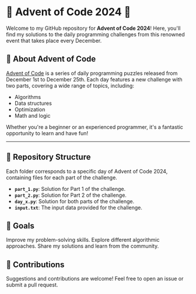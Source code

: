 # 🎄 Advent of Code 2024 🎄

Welcome to my GitHub repository for **Advent of Code 2024**! 
Here, you'll find my solutions to the daily programming challenges from this renowned event that takes place every December.

## 🚀 About Advent of Code
[Advent of Code](https://adventofcode.com/) is a series of daily programming puzzles released from December 1st to December 25th.
Each day features a new challenge with two parts, covering a wide range of topics, including:

- Algorithms
- Data structures
- Optimization
- Math and logic

Whether you're a beginner or an experienced programmer, it's a fantastic opportunity to learn and have fun!

---

## 📂 Repository Structure
Each folder corresponds to a specific day of Advent of Code 2024, containing files for each part of the challenge.

- **`part_1.py`**: Solution for Part 1 of the challenge.
- **`part_2.py`**: Solution for Part 2 of the challenge.
- **`day_x.py`**: Solution for both parts of the challenge.
- **`input.txt`**: The input data provided for the challenge.


## 🎯 Goals
Improve my problem-solving skills.
Explore different algorithmic approaches.
Share my solutions and learn from the community.

## 🤝 Contributions
Suggestions and contributions are welcome! Feel free to open an issue or submit a pull request.
